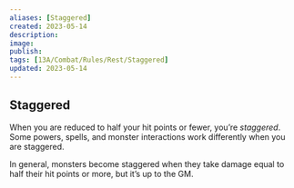 ```yaml
---
aliases: [Staggered]
created: 2023-05-14
description: 
image: 
publish: 
tags: [13A/Combat/Rules/Rest/Staggered]
updated: 2023-05-14
---
```


## Staggered

When you are reduced to half your hit points or fewer, you’re *staggered*. Some powers, spells, and monster interactions work differently when you are staggered.

In general, monsters become staggered when they take damage equal to half their hit points or more, but it’s up to the GM.